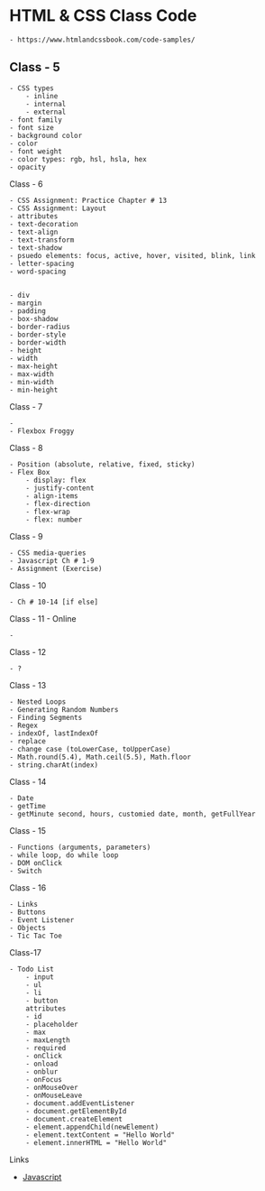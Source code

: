 # HTML & CSS Class Code

    - https://www.htmlandcssbook.com/code-samples/

## Class - 5

    - CSS types
        - inline
        - internal
        - external
    - font family
    - font size
    - background color
    - color
    - font weight
    - color types: rgb, hsl, hsla, hex
    - opacity

Class - 6

    - CSS Assignment: Practice Chapter # 13
    - CSS Assignment: Layout
    - attributes
    - text-decoration
    - text-align
    - text-transform
    - text-shadow
    - psuedo elements: focus, active, hover, visited, blink, link
    - letter-spacing
    - word-spacing


    - div
    - margin
    - padding
    - box-shadow
    - border-radius
    - border-style
    - border-width
    - height
    - width
    - max-height
    - max-width
    - min-width
    - min-height

Class - 7

    -
    - Flexbox Froggy

Class - 8

    - Position (absolute, relative, fixed, sticky)
    - Flex Box
        - display: flex
        - justify-content
        - align-items
        - flex-direction
        - flex-wrap
        - flex: number

Class - 9

    - CSS media-queries
    - Javascript Ch # 1-9
    - Assignment (Exercise)

Class - 10

    - Ch # 10-14 [if else]

Class - 11 - Online

    -

Class - 12

    - ? 

Class - 13

    - Nested Loops
    - Generating Random Numbers
    - Finding Segments
    - Regex
    - indexOf, lastIndexOf
    - replace
    - change case (toLowerCase, toUpperCase)
    - Math.round(5.4), Math.ceil(5.5), Math.floor
    - string.charAt(index)

Class - 14

    - Date 
    - getTime
    - getMinute second, hours, customied date, month, getFullYear

Class - 15

    - Functions (arguments, parameters)
    - while loop, do while loop
    - DOM onClick
    - Switch

Class - 16

    - Links
    - Buttons    
    - Event Listener
    - Objects
    - Tic Tac Toe


Class-17

    - Todo List
        - input
        - ul 
        - li
        - button
        attributes
        - id
        - placeholder
        - max
        - maxLength
        - required
        - onClick
        - onload
        - onblur
        - onFocus
        - onMouseOver
        - onMouseLeave
        - document.addEventListener
        - document.getElementById
        - document.createElement
        - element.appendChild(newElement)
        - element.textContent = "Hello World"
        - element.innerHTML = "Hello World"


Links

- [Javascript](https://media.licdn.com/dms/image/C4D22AQEDO0W5IOQW7g/feedshare-shrink_1280/0/1674126099284?e=1677715200&v=beta&t=Po43PAMGmK4ZZpnhHhxwbdw-ITiPdbEtCO6pMLtPr8Q)

